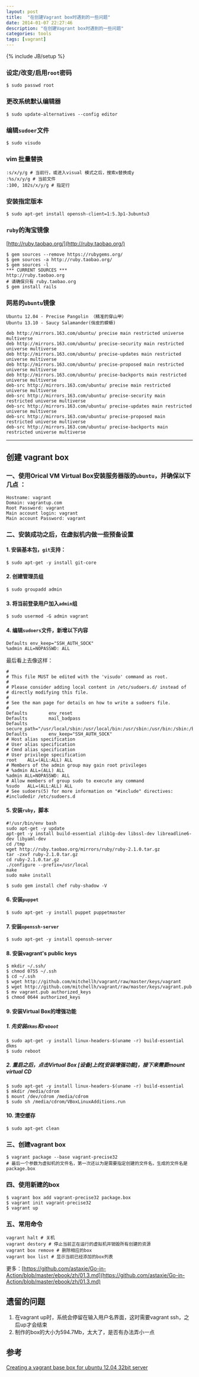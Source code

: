 ```yaml
---
layout: post
title:  "在创建Vagrant box时遇到的一些问题"
date: 2014-01-07 22:27:46
description: "在创建Vagrant box时遇到的一些问题"
categories: tools
tags: [vagrant]
---
```

{% include JB/setup %}

### 设定/改变/启用`root`密码

```
$ sudo passwd root
```

### 更改系统默认编辑器

```
$ sudo update-alternatives --config editor
```

### 编辑`sudoer`文件

```
$ sudo visudo
```

### vim 批量替换

```
:s/x/y/g # 当前行，或进入visual 模式之后，搜索x替换成y
:%s/x/y/g # 当前文件
:100, 102s/x/y/g # 指定行
```

### 安装指定版本

```
$ sudo apt-get install openssh-client=1:5.3p1-3ubuntu3
```

### `ruby`的淘宝镜像
[http://ruby.taobao.org/](http://ruby.taobao.org/)

```
$ gem sources --remove https://rubygems.org/
$ gem sources -a http://ruby.taobao.org/
$ gem sources -l
*** CURRENT SOURCES ***
http://ruby.taobao.org
# 请确保只有 ruby.taobao.org
$ gem install rails
```

### 网易的`ubuntu`镜像

```
Ubuntu 12.04 - Precise Pangolin （精准的穿山甲）
Ubuntu 13.10 - Saucy Salamander(俏皮的蝾螈)
```

```
deb http://mirrors.163.com/ubuntu/ precise main restricted universe multiverse
deb http://mirrors.163.com/ubuntu/ precise-security main restricted universe multiverse
deb http://mirrors.163.com/ubuntu/ precise-updates main restricted universe multiverse
deb http://mirrors.163.com/ubuntu/ precise-proposed main restricted universe multiverse
deb http://mirrors.163.com/ubuntu/ precise-backports main restricted universe multiverse
deb-src http://mirrors.163.com/ubuntu/ precise main restricted universe multiverse
deb-src http://mirrors.163.com/ubuntu/ precise-security main restricted universe multiverse
deb-src http://mirrors.163.com/ubuntu/ precise-updates main restricted universe multiverse
deb-src http://mirrors.163.com/ubuntu/ precise-proposed main restricted universe multiverse
deb-src http://mirrors.163.com/ubuntu/ precise-backports main restricted universe multiverse
```
***
## 创建 vagrant box

### 一、使用Orical VM Virtual Box安装服务器版的`ubuntu`，并确保以下几点 ：

```
Hostname: vagrant
Domain: vagrantup.com
Root Password: vagrant
Main account login: vagrant
Main account Password: vagrant
```

### 二、安装成功之后，在虚拟机内做一些预备设置

#### 1. 安装基本包，`git`支持：

```
$ sudo apt-get -y install git-core
```

#### 2. 创建管理员组

```
$ sudo groupadd admin
```

#### 3. 将当前登录用户加入`admin`组

```
$ sudo usermod -G admin vagrant
```

#### 4. 编辑`sudoers`文件，新增以下内容

```
Defaults env_keep="SSH_AUTH_SOCK"
%admin ALL=NOPASSWD: ALL
```

最后看上去像这样：

```
#
# This file MUST be edited with the 'visudo' command as root.
#
# Please consider adding local content in /etc/sudoers.d/ instead of
# directly modifying this file.
#
# See the man page for details on how to write a sudoers file.
#
Defaults        env_reset
Defaults        mail_badpass
Defaults        secure_path="/usr/local/sbin:/usr/local/bin:/usr/sbin:/usr/bin:/sbin:/bin"
Defaults        env_keep="SSH_AUTH_SOCK"
# Host alias specification
# User alias specification
# Cmnd alias specification
# User privilege specification
root    ALL=(ALL:ALL) ALL
# Members of the admin group may gain root privileges
# %admin ALL=(ALL) ALL
%admin ALL=NOPASSWD: ALL
# Allow members of group sudo to execute any command
%sudo   ALL=(ALL:ALL) ALL
# See sudoers(5) for more information on "#include" directives:
#includedir /etc/sudoers.d
```

#### 5. 安装`ruby`，脚本

```
#!/usr/bin/env bash
sudo apt-get -y update
apt-get -y install build-essential zlib1g-dev libssl-dev libreadline6-dev libyaml-dev
cd /tmp
wget http://ruby.taobao.org/mirrors/ruby/ruby-2.1.0.tar.gz
tar -zxvf ruby-2.1.0.tar.gz
cd ruby-2.1.0.tar.gz
./configure --prefix=/usr/local
make
sudo make install
```

```
$ sudo gem install chef ruby-shadow -V
```

#### 6. 安装`puppet`

```
$ sudo apt-get -y install puppet puppetmaster
```

#### 7. 安装`openssh-server`

```
$ sudo apt-get -y install openssh-server
```

#### 8. 安装vagrant's public keys

```
$ mkdir ~/.ssh/
$ chmod 0755 ~/.ssh
$ cd ~/.ssh
$ wget http://github.com/mitchellh/vagrant/raw/master/keys/vagrant
$ wget http://github.com/mitchellh/vagrant/raw/master/keys/vagrant.pub
$ mv vagrant.pub authorized_keys
$ chmod 0644 authorized_keys
```

#### 9. 安装Virtual Box的增强功能

##### 1. 先安装`dkms`和`reboot`

```
$ sudo apt-get -y install linux-headers-$(uname -r) build-essential dkms
$ sudo reboot
```

##### 2. 重启之后，点击Virtual Box [设备]上的[安装增强功能]，接下来需要mount virtual CD

```
$ sudo apt-get -y install linux-headers-$(uname -r) build-essential
$ mkdir /media/cdrom
$ mount /dev/cdrom /media/cdrom
$ sudo sh /media/cdrom/VBoxLinuxAdditions.run
```

#### 10. 清空缓存

```
$ sudo apt-get clean
```


### 三、创建vagrant box

```
$ vagrant package --base vagrant-precise32
# 最后一个参数为虚拟机的文件名，第一次还以为是需要指定创建的文件名，生成的文件名是package.box
```


### 四、使用新建的box

```
$ vagrant box add vagrant-precise32 package.box
$ vagrant init vagrant-precise32
$ vagrant up
```

### 五、常用命令

```
vagrant halt # 关机
vagrant destory # 停止当前正在运行的虚拟机并销毁所有创建的资源
vagrant box remove # 删除相应的box
vagrant box list # 显示当前已经添加的box列表
```
更多：[https://github.com/astaxie/Go-in-Action/blob/master/ebook/zh/01.3.md](https://github.com/astaxie/Go-in-Action/blob/master/ebook/zh/01.3.md)

## 遗留的问题

1. 在vagrant up时，系统会停留在输入用户名界面，这时需要vagrant ssh，之后up才会结束
2. 制作的box的大小为594.7Mb，太大了，是否有办法弄小一点

## 参考
[Creating a vagrant base box for ubuntu 12.04 32bit server](https://github.com/fespinoza/checklist_and_guides/wiki/Creating-a-vagrant-base-box-for-ubuntu-12.04-32bit-server)

